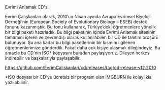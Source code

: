 Evrimi Anlamak CD'si

Evrim Çalışkanları olarak, 2010′un Nisan ayında Avrupa Evrimsel Biyoloji Derneği’nin (European Society of Evolutionary Biology – ESEB) destek fonunu kazanmıştık. Bu fonu kullanarak, Türkiye’deki öğretmenlere yönelik bir bilgi paketi hazırladık. Bu bilgi paketinin içinde Evrimi Anlamak sitesinin tamamını içeren ve çevrimdışı olarak kullanılabilen bir CD ile tanıtım broşürü bulunuyor. Şu ana kadar bu bilgi paketlerinin bir kısmını ilgilenen öğretmenlerimize gönderdik. Fakat daha çok kişiye ulaşmak dileğindeyiz. Bu amaçla bu CD'nin ISO* kopyasını buradan paylaşıyoruz. Dileyen herkes indirebilir ve başkalarıyla paylaşabilir.

https://github.com/EvrimCaliskanlari/cd/releases/tag/cd-release-v12.2010

*ISO dosyası bir CD'ye ücretsiz bir program olan IMGBURN ile kolaylıkla yazılabilinir.
